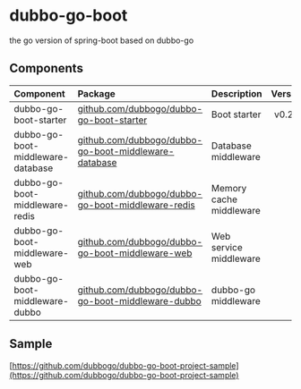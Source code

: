 # dubbo-go-boot
the go version of spring-boot based on dubbo-go

## Components

| Component                         | Package                                                                                                              | Description             | Version |
|:----------------------------------|:---------------------------------------------------------------------------------------------------------------------|:------------------------|:-------:|
| dubbo-go-boot-starter             | [github.com/dubbogo/dubbo-go-boot-starter](https://github.com/dubbogo/dubbo-go-boot-starter)                         | Boot starter            | v0.2.0  |
| dubbo-go-boot-middleware-database | [github.com/dubbogo/dubbo-go-boot-middleware-database](https://github.com/dubbogo/dubbo-go-boot-middleware-database) | Database middleware     |         |
| dubbo-go-boot-middleware-redis    | [github.com/dubbogo/dubbo-go-boot-middleware-redis](https://github.com/dubbogo/dubbo-go-boot-middleware-redis)       | Memory cache middleware |         |
| dubbo-go-boot-middleware-web      | [github.com/dubbogo/dubbo-go-boot-middleware-web](https://github.com/dubbogo/dubbo-go-boot-middleware-web)           | Web service middleware  |         |
| dubbo-go-boot-middleware-dubbo    | [github.com/dubbogo/dubbo-go-boot-middleware-dubbo](https://github.com/dubbogo/dubbo-go-boot-middleware-dubbo)       | dubbo-go middleware     |         |


## Sample
[https://github.com/dubbogo/dubbo-go-boot-project-sample](https://github.com/dubbogo/dubbo-go-boot-project-sample)
